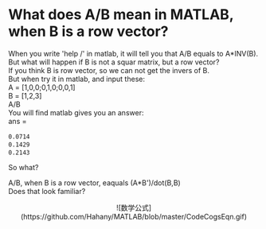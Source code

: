 What does A/B mean in MATLAB, when B is a row vector?
=====
When you write 'help /' in matlab, it will tell you that A/B equals to A*INV(B). <br>
But what will happen if B is not a squar matrix, but a row vector?<br>
If you think B is row vector, so we can not get the invers of B. <br>
But when try it in matlab, and input these:<br>
  A = [1,0,0;0,1,0;0,0,1]<br>
  B = [1,2,3]<br>
  A/B<br>
You will find matlab gives you an answer:<br>
ans =<br>

    0.0714
    0.1429
    0.2143
So what?<br>

A/B, when B is a row vector, eaquals (A*B')/dot(B,B)<br>
Does that look familiar? <br>
<div align=center>![数学公式](https://github.com/Hahany/MATLAB/blob/master/CodeCogsEqn.gif)


